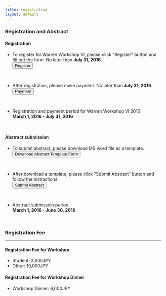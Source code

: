 ```yaml
---
title: registration
layout: default
---
```

<!-- MAIN CONTENT -->
<div id="main_content_wrap" class="outer">
  <section id="main_content" class="inner">
  <h3>Registration and Abstract</h3>
 <div class="register">
  <h4 class="registration">Registration</h4>
  <ul>
  <li>To register for Warren Workshop VI, please click "Register" button and fill out the form. No later than <strong>July 31, 2016</strong>.</li>
  <a href="{{site.url}}/registration/register" class="button_register"><input id="button_register" class="button_register" type="button" alt="register" value="Register"></a>
  </ul><br>
  <ul>
  <li>After registration, please make payment. No later than<strong> July 31, 2016</strong>.</li>
  <a href="{{site.url}}/registration/payment"><input id="button_payment" class="button_payment" type="button" alt="payment" value="Payment"></a> 
   </ul><br>
   
 <ul>
   <li id="registration">Registration and payment period for Warren Workshop VI 2016<br>
   <strong>March 1, 2016 - July 31, 2016</strong></li>
 </ul>
<!--  <ul>
  <li>March 1, 2016 - July 31, 2016</li>
  </ul>--> 
</div>
<br>
<div class="submit">
   <h4 class="registration">Abstract submission</h4>
  <ul>
  <li>To submit abstract, please download MS word file as a template.</li> 
   <a href="{{site.url}}/images/AbstractTemplate.docx"><input id="button_submit" class="button_submit" type="button" alt="submit" value="Download Abstract Template Form"></a>
     </ul><br>
     
   <ul>
   <li>After download a template, please click "Submit Abstract" button and follow the instractions.</li>
  <a href="{{site.url}}/registration/submit"><input id="button_submit" class="button_submit" type="button" alt="submit" value="Submit Abstract"></a>
   </ul><br>
   
   <ul>
    <li id="registration">Abstract submission period<br>
    <strong>March 1, 2016 - June 30, 2016</strong></li>
  </ul>
  <!--<ul>
  <li>March 1, 2016 - June 30, 2016</li>
  </ul>-->   
</div>
<br>
  <h3>Registration Fee</h3>
  <hr>
<div class="registrationFee">
  <h4 class="registration">Registration Fee for Workshop</h4>
  <ul>
  <li>Student: 3,000JPY</li>
  <li>Other: 10,000JPY</li>
  </ul>
  <h4 class="registration">Registration Fee for Workshop Dinner</h4>
  <ul>
  <li>Workshop Dinner: 6,000JPY</li>
  </ul>
</div>  
<br>
<!--<div class="visa">
 <h3>Apply for Visa</h3>
  <p>In order to prepare the official documents for you to apply for a Visa, please e-mail us following documents:</p>
  <ul>
  <li>Visa Questionnaire<br>
  Download MS word file as a template and fill in the questionnaire.<br>
   <a href="{{site.url}}/images/Visa Questionnaire.docx"><input id="button_submit" class="button_submit" type="button" alt="submit" value="Download Visa Questionnaire"></a></li>
  <li>Curriculum Vitae<br> 
  - Date of birth must be indicated</li>
  <li> Photocopy of passport<br>
  - Copy of the photo and signature page</li>
  </ul>
  <p>Email documents to: <img class="abstract" alt="warrenworkshop_email.png" src="../images/warrenworkshop_email.png" border="0"></p>
  <p>We will mail the documents to you as soon as they are ready.<br>
Please make sure to provide us with correct mailing address. </p>
</div>-->


  </section>
</div>
